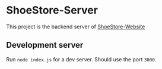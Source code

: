 # ShoeStore-Server

This project is the backend server of [ShoeStore-Website](https://github.com/Herce111/ShoeStore-Website) 

## Development server

Run `node index.js` for a dev server. Should use the port `3000`.
